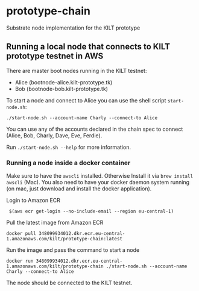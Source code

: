# prototype-chain

Substrate node implementation for the KILT prototype

## Running a local node that connects to KILT prototype testnet in AWS

There are master boot nodes running in the KILT testnet:

* Alice (bootnode-alice.kilt-prototype.tk)
* Bob (bootnode-bob.kilt-prototype.tk)

To start a node and connect to Alice you can use the shell script `start-node.sh`:

```
./start-node.sh --account-name Charly --connect-to Alice
``` 

You can use any of the accounts declared in the chain spec to connect (Alice, Bob, Charly, Dave, Eve, Ferdie).

Run `./start-node.sh --help` for more information.

### Running a node inside a docker container

Make sure to have the `awscli` installed. Otherwise Install it via `brew install awscli` (Mac).
You also need to have your docker daemon system running (on mac, just download and install the docker application).

Login to Amazon ECR

```
 $(aws ecr get-login --no-include-email --region eu-central-1)
```

Pull the latest image from Amazon ECR

```
docker pull 348099934012.dkr.ecr.eu-central-1.amazonaws.com/kilt/prototype-chain:latest
```

Run the image and pass the command to start a node

```
docker run 348099934012.dkr.ecr.eu-central-1.amazonaws.com/kilt/prototype-chain ./start-node.sh --account-name Charly --connect-to Alice
```

The node should be connected to the KILT testnet.